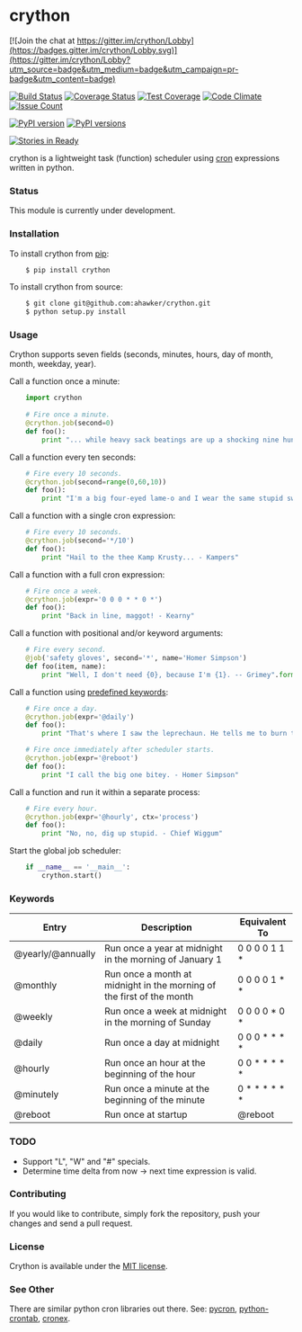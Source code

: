 # crython

[![Join the chat at https://gitter.im/crython/Lobby](https://badges.gitter.im/crython/Lobby.svg)](https://gitter.im/crython/Lobby?utm_source=badge&utm_medium=badge&utm_campaign=pr-badge&utm_content=badge)

[![Build Status](https://travis-ci.org/ahawker/crython.png)](https://travis-ci.org/ahawker/crython)
[![Coverage Status](https://coveralls.io/repos/ahawker/crython/badge.png?branch=master)](https://coveralls.io/r/ahawker/crython)
[![Test Coverage](https://codeclimate.com/github/ahawker/crython/badges/coverage.svg)](https://codeclimate.com/github/ahawker/crython/coverage)
[![Code Climate](https://codeclimate.com/github/ahawker/crython/badges/gpa.svg)](https://codeclimate.com/github/ahawker/crython)
[![Issue Count](https://codeclimate.com/github/ahawker/crython/badges/issue_count.svg)](https://codeclimate.com/github/ahawker/crython)

[![PyPI version](https://badge.fury.io/py/crython.svg)](https://badge.fury.io/py/crython)
[![PyPI versions](https://img.shields.io/pypi/pyversions/crython.svg)](https://pypi.python.org/pypi/crython)

[![Stories in Ready](https://badge.waffle.io/ahawker/crython.svg?label=ready&title=Ready)](http://waffle.io/ahawker/crython)

crython is a lightweight task (function) scheduler using [cron](http://en.wikipedia.org/wiki/Cron) expressions written in python.

### Status
This module is currently under development.

### Installation
To install crython from [pip](https://pypi.python.org/pypi/pip):
```bash
    $ pip install crython
```

To install crython from source:
```bash
    $ git clone git@github.com:ahawker/crython.git
    $ python setup.py install
```

### Usage
Crython supports seven fields (seconds, minutes, hours, day of month, month, weekday, year).

Call a function once a minute:
```python
    import crython
    
    # Fire once a minute.
    @crython.job(second=0)
    def foo():
        print "... while heavy sack beatings are up a shocking nine hundred percent? - Kent Brockman"
```
        
Call a function every ten seconds:  
```python
    # Fire every 10 seconds.
    @crython.job(second=range(0,60,10))
    def foo():
        print "I'm a big four-eyed lame-o and I wear the same stupid sweater every day. - Homer's Brain"
```

Call a function with a single cron expression:
```python
    # Fire every 10 seconds.
    @crython.job(second='*/10')
    def foo():
        print "Hail to the thee Kamp Krusty... - Kampers"
```
        
Call a function with a full cron expression:
```python
    # Fire once a week.
    @crython.job(expr='0 0 0 * * 0 *')
    def foo():
        print "Back in line, maggot! - Kearny"
```

Call a function with positional and/or keyword arguments:
```python
    # Fire every second.
    @job('safety gloves', second='*', name='Homer Simpson')
    def foo(item, name):
        print "Well, I don't need {0}, because I'm {1}. -- Grimey".format(item, name)
```

Call a function using [predefined keywords](https://github.com/ahawker/crython#keywords):
```python
    # Fire once a day.
    @crython.job(expr='@daily')
    def foo():
        print "That's where I saw the leprechaun. He tells me to burn things! - Ralph Wiggum"
```

```python
    # Fire once immediately after scheduler starts.
    @crython.job(expr='@reboot')
    def foo():
        print "I call the big one bitey. - Homer Simpson"
```

Call a function and run it within a separate process:
```python
    # Fire every hour.
    @crython.job(expr='@hourly', ctx='process')
    def foo():
        print "No, no, dig up stupid. - Chief Wiggum"
```

Start the global job scheduler:  
```python
    if __name__ == '__main__':
        crython.start()
```

### Keywords
| Entry | Description | Equivalent To |
| --- | --- | --- |
| @yearly/@annually | Run once a year at midnight in the morning of January 1 | 0 0 0 0 1 1 * |
| @monthly | Run once a month at midnight in the morning of the first of the month | 0 0 0 0 1 * * |
| @weekly | Run once a week at midnight in the morning of Sunday | 0 0 0 0 * 0 * |
| @daily | Run once a day at midnight | 0 0 0 * * * * |
| @hourly | Run once an hour at the beginning of the hour | 0 0 * * * * * |
| @minutely | Run once a minute at the beginning of the minute | 0 * * * * * * |
| @reboot | Run once at startup | @reboot |

### TODO
- Support "L", "W" and "#" specials.
- Determine time delta from now -> next time expression is valid.

### Contributing
If you would like to contribute, simply fork the repository, push your changes and send a pull request.

### License
Crython is available under the [MIT license](https://github.com/ahawker/crython/blob/master/LICENSE.md).

### See Other
There are similar python cron libraries out there.
See:
[pycron](http://www.kalab.com/freeware/pycron/pycron.htm),
[python-crontab](http://pypi.python.org/pypi/python-crontab/),
[cronex](https://github.com/jameseric/cronex).
